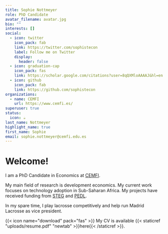 ```yaml
---
title: Sophie Nottmeyer
role: PhD Candidate
avatar_filename: avatar.jpg
bio: ""
interests: []
social:
  - icon: twitter
    icon_pack: fab
    link: https://twitter.com/sophistecon
    label: Follow me on Twitter
    display:
      header: false
  - icon: graduation-cap
    icon_pack: fas
    link: https://scholar.google.com/citations?user=8qQXMloAAAAJ&hl=en
  - icon: github
    icon_pack: fab
    link: https://github.com/sophistecon
organizations:
  - name: CEMFI
    url: https://www.cemfi.es/
superuser: true
status:
  icon: ☕️
last_name: Nottmeyer
highlight_name: true
first_name: Sophie
email: sophie.nottmeyer@cemfi.edu.es
---
```

# Welcome!

I am a PhD Candidate in Economics at [CEMFI](https://www.cemfi.es/index.asp).

My main field of research is development economics. My current work focuses on technology adoption in Sub-Saharan Africa. My projects have received funding from [STEG](https://steg.cepr.org/) and [PEDL](https://pedl.cepr.org/).

I﻿n my spare time, I play lacrosse competitively and help run Madrid Lacrosse as vice president.

{{< icon name="download" pack="fas" >}} My CV is available {{< staticref "uploads/resume.pdf" "newtab" >}}here{{< /staticref >}}.